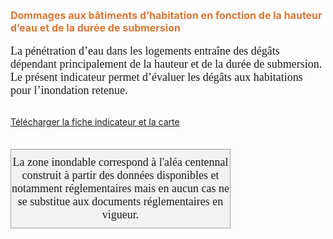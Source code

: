  <font size="3" color=" #dc7633"><b>
 Dommages aux bâtiments d’habitation en fonction de la hauteur d’eau et de la durée de submersion
</b></font>
<br><br>
<font size="4.5px" face="calibri">
La pénétration d’eau dans les logements entraîne des dégâts dépendant principalement de la hauteur et de la durée de submersion. Le présent indicateur permet d’évaluer les dégâts aux habitations pour l’inondation retenue.
 </font>
<br><br>

<a href=https://fiches.eptb-vienne.fr/ind_22a.pdf target=_blank><i class="fa fa-exclamation-circle"></i> Télécharger la fiche indicateur et la carte</a>
<br><br>

<font size="4.5px" face="calibri">
<p><div style="width: 350px;  padding-top:10px; padding-bottom:10px;border: 1px solid #A0A0A0; text-align: center;background: #F2F2F2;">La zone inondable correspond à l'aléa centennal construit à partir des données disponibles et notamment réglementaires mais en aucun cas ne se substitue aux documents réglementaires en vigueur.</div></p>
</font>